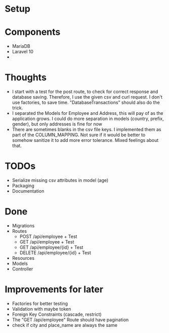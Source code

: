 # Setup

# Components

- MariaDB
- Laravel 10
-

# Thoughts

- I start with a test for the post route, to check for correct response and database saving. Therefore, I use the given
  csv and curl request. I don't use factories, to save time. "DatabaseTransactions" should also do the trick.
- I separated the Models for Employee and Address, this will pay of as the application grows. I could do more separation
  in models (country, prefix, gender), but only addresses is fine for now
- There are sometimes blanks in the csv file keys. I implemented them as part of the COLUMN_MAPPING. Not sure if it
  would be better to somehow sanitize it to add more error tolerance. Mixed feelings about that.

# TODOs

- Serialize missing csv attributes in model (age)
- Packaging
- Documentation

# Done

- Migrations
- Routes
    - POST /api/employee + Test
    - GET /api/employee + Test
    - GET /api/employee/{id} + Test
    - DELETE /api/employee/{id} + Test
- Resources
- Models
- Controller

# Improvements for later

- Factories for better testing
- Validation with maybe token
- Foreign Key Constraints (cascade, restrict)
- The "GET /api/employee" Route should have pagination
- check if city and place_name are always the same


